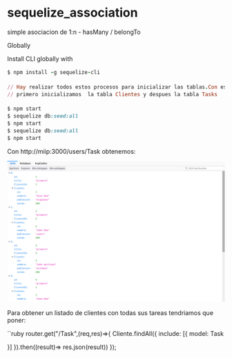 # sequelize_association
simple asociacion de 1:n  - hasMany / belongTo

Globally

Install CLI globally with
```ruby
$ npm install -g sequelize-cli

// Hay realizar todos estos procesos para inicializar las tablas.Con estos procesos
// primero inicializamos  la tabla Clientes y despues la tabla Tasks

$ npm start
$ sequelize db:seed:all
$ npm start
$ sequelize db:seed:all
$ npm start
```

Con http://miip:3000/users/Task obtenemos:

![Alt text](sequelize_association.png)

Para obtener un listado de clientes con todas sus tareas tendriamos que poner:

``ruby
router.get("/Task",(req,res)=>{
Cliente.findAll({
  include: [{
      model: Task
     
  }]
}).then((result)=> res.json(result))
});

```
